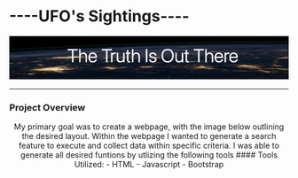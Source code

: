 #                                ----UFO's Sightings----

<p align="center">
  <img src="https://github.com/KEGANCP/UFOs/blob/main/resources/truth.png" alt="UFOs"/>
</p>

----
### Project Overview
<p align="center">
  My primary goal was to create a webpage, with the image below outlining the desired layout. Within the webpage I wanted to generate a search feature to execute and collect data within specific criteria. I was able to generate all desired funtions by utlizing the following tools
  #### Tools Utilized:
    - HTML
    - Javascript
    - Bootstrap
</p>
